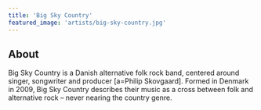 ```yaml
---
title: 'Big Sky Country'
featured_image: 'artists/big-sky-country.jpg'
---
```


## About

Big Sky Country is a Danish alternative folk rock band, centered around singer, songwriter and producer [a=Philip Skovgaard]. Formed in Denmark in 2009, Big Sky Country describes their music as a cross between folk and alternative rock – never nearing the country genre.
